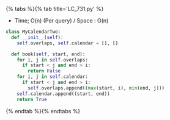 {% tabs %}{% tab title='LC_731.py' %}

* Time; O(n) (Per query) / Space : O(n)

```py
class MyCalendarTwo:
  def __init__(self):
    self.overlaps, self.calendar = [], []

  def book(self, start, end):
    for i, j in self.overlaps:
      if start < j and end > i:
        return False
    for i, j in self.calendar:
      if start < j and end > i:
        self.overlaps.append((max(start, i), min(end, j)))
    self.calendar.append((start, end))
    return True
```

{% endtab %}{% endtabs %}
